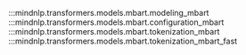 :::mindnlp.transformers.models.mbart.modeling_mbart
:::mindnlp.transformers.models.mbart.configuration_mbart
:::mindnlp.transformers.models.mbart.tokenization_mbart
:::mindnlp.transformers.models.mbart.tokenization_mbart_fast